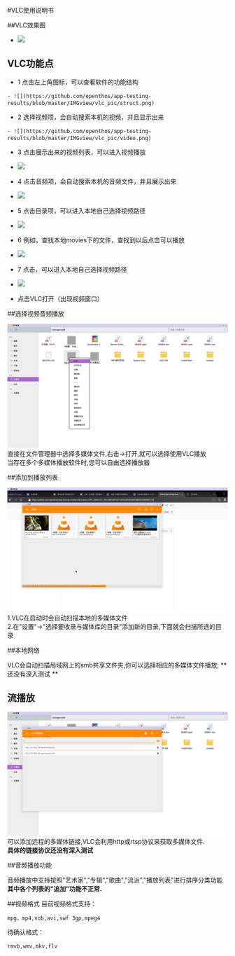 #VLC使用说明书

##VLC效果图
- ![](https://github.com/openthos/app-testing-results/blob/master/IMGview/vlc_pic/video.png)

## VLC功能点

   - 1 点击左上角图标，可以查看软件的功能结构
   
    - ![](https://github.com/openthos/app-testing-results/blob/master/IMGview/vlc_pic/struct.png)
        
   - 2 选择视频项，会自动搜索本机的视频，并且显示出来
   
    - ![](https://github.com/openthos/app-testing-results/blob/master/IMGview/vlc_pic/video.png)

   - 3 点击展示出来的视频列表，可以进入视频播放
   
   - ![](https://github.com/openthos/app-testing-results/blob/master/IMGview/vlc_pic/video_play.png)

   - 4 点击音频项，会自动搜索本机的音频文件，并且展示出来
   
   - ![](https://github.com/openthos/app-testing-results/blob/master/IMGview/vlc_pic/music.png)
   
   - 5 点击目录项，可以进入本地自己选择视频路径
   
   - ![](https://github.com/openthos/app-testing-results/blob/master/IMGview/vlc_pic/list.png)
   
   - 6 例如，查找本地movies下的文件，查找到以后点击可以播放
   
   - ![](https://github.com/openthos/app-testing-results/blob/master/IMGview/vlc_pic/list_video.png)
   
   - 7 点击，可以进入本地自己选择视频路径
   
   - ![](https://github.com/openthos/app-testing-results/blob/master/IMGview/vlc_pic/list.png)
   
- 点击VLC打开（出现视频窗口）  

##选择视频音频播放  

![image](../IMGview/openvideo_from_FM.png)  
直接在文件管理器中选择多媒体文件,右击->打开,就可以选择使用VLC播放  
当存在多个多媒体播放软件时,您可以自由选择播放器  

##添加到播放列表

![image](../IMGview/list.png)
1.VLC在启动时会自动扫描本地的多媒体文件  
2.在"设置"->"选择要收录与媒体库的目录"添加新的目录,下面就会扫描所选的目录  

##本地网络  

VLC会自动扫描局域网上的smb共享文件夹,你可以选择相应的多媒体文件播放;
** 还没有深入测试 **

## 流播放

  ![image](../IMGview/stream-ok.png)
可以添加远程的多媒体链接,VLC会利用http或rtsp协议来获取多媒体文件.  
**具体的链接协议还没有深入测试**  

##音频播放功能  

 音频播放中支持按照"艺术家","专辑","歌曲","流派","播放列表"进行排序分类功能  
 **其中各个列表的"追加"功能不正常.**

##视频格式
目前视频格式支持：
```
mpg，mp4,vob,avi,swf 3gp,mpeg4  
```
待确认格式： 
```
rmvb,wmv,mkv,flv  
```
